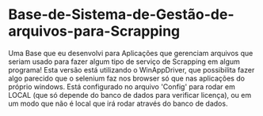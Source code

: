 # Base-de-Sistema-de-Gestão-de-arquivos-para-Scrapping
Uma Base que eu desenvolvi para Aplicações que gerenciam arquivos que seriam usado para fazer algum tipo de serviço de Scrapping em algum programa! Esta versão está utilizando o WinAppDriver, que possibilita fazer algo parecido que o selenium faz nos browser só que nas aplicações do próprio windows. 
Está configurado no arquivo 'Config' para rodar em LOCAL (que só depende do banco de dados para verificar licença), ou em um modo que não é local que irá rodar através do banco de dados.
